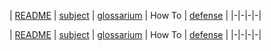 | [README](README.md) | [subject](sublect_ru.md) | [glossarium](glossarium.md) | How To | [defense](defense.md) |
|-|-|-|-|


| [README](README.md) | [subject](sublect_ru.md) | [glossarium](glossarium.md) | How To | [defense](defense.md) |
|-|-|-|-|
